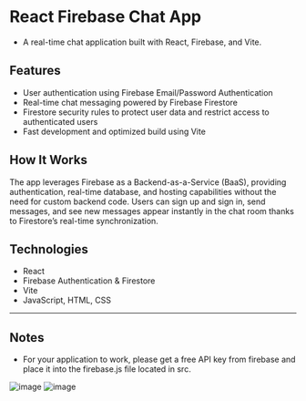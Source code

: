 # React Firebase Chat App
- A real-time chat application built with React, Firebase, and Vite.

## Features
- User authentication using Firebase Email/Password Authentication
- Real-time chat messaging powered by Firebase Firestore
- Firestore security rules to protect user data and restrict access to authenticated users
- Fast development and optimized build using Vite

## How It Works
The app leverages Firebase as a Backend-as-a-Service (BaaS), providing authentication, real-time database, and hosting capabilities without the need for custom backend code. Users can sign up and sign in, send messages, and see new messages appear instantly in the chat room thanks to Firestore’s real-time synchronization.

## Technologies
- React
- Firebase Authentication & Firestore
- Vite
- JavaScript, HTML, CSS


---

## Notes
- For your application to work, please get a free API key from firebase and place it into the firebase.js file located in src.


![image](https://github.com/user-attachments/assets/3c287530-2881-49f3-8ae8-e08c37033a9c)
![image](https://github.com/user-attachments/assets/44557d7b-2128-4114-9e8f-35e79b3e0d80)


